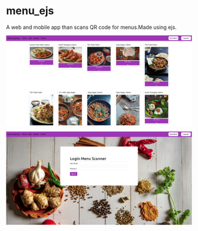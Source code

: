 # menu_ejs
A web and mobile app than scans QR code for menus.Made using ejs.


![Screenshot](menu_page.png)

![Screenshot](login_page.png)
